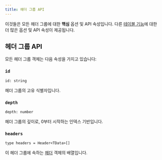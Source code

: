 ```yaml
---
title: 헤더 그룹 API
---
```


이것들은 모든 헤더 그룹에 대한 **핵심** 옵션 및 API 속성입니다. 다른 [테이블 기능](../../../guide/features)에 대한 더 많은 옵션 및 API 속성이 제공됩니다.

## 헤더 그룹 API

모든 헤더 그룹 객체는 다음 속성을 가지고 있습니다:

### `id`

```tsx
id: string
```

헤더 그룹의 고유 식별자입니다.

### `depth`

```tsx
depth: number
```

헤더 그룹의 깊이로, 0부터 시작하는 인덱스 기반입니다.

### `headers`

```tsx
type headers = Header<TData>[]
```

이 헤더 그룹에 속하는 [헤더](../header) 객체의 배열입니다.
